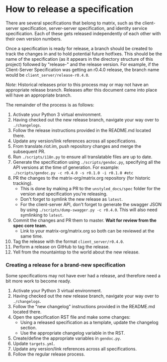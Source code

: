 # How to release a specification

There are several specifications that belong to matrix, such as the client-server
specification, server-server specification, and identity service specification. Each
of these gets released independently of each other with their own version numbers.

Once a specification is ready for release, a branch should be created to track the
changes in and to hold potential future hotfixes. This should be the name of the
specification (as it appears in the directory structure of this project) followed
by "release-" and the release version. For example, if the Client-Server Specification
was getting an r0.4.0 release, the branch name would be `client_server/release-r0.4.0`.

*Note*: Historical releases prior to this process may or may not have an appropriate
release branch. Releases after this document came into place will have an appropriate
branch.

The remainder of the process is as follows:
1. Activate your Python 3 virtual environment.
1. Having checked out the new release branch, navigate your way over to `./changelogs`.
1. Follow the release instructions provided in the README.md located there.
1. Update any version/link references across all specifications.
1. From translate.riot.im, push repository changes and merge the subsequent PR.
1. Run `./scripts/i18n.py` to ensure all translatable files are up to date.
1. Generate the specification using `./scripts/gendoc.py`, specifying all the
   API versions at the time of generation. For example: `./scripts/gendoc.py -c r0.4.0 -s r0.1.0 -i r0.1.0 #etc`
1. PR the changes to the matrix-org/matrix.org repository (for historic tracking).
   * This is done by making a PR to the `unstyled_docs/spec` folder for the version and
     specification you're releasing.
   * Don't forget to symlink the new release as `latest`.
   * For the client-server API, don't forget to generate the swagger JSON by using
     `./scripts/dump-swagger.py -c r0.4.0`. This will also need symlinking to `latest`.
1. Commit the changes and PR them to master. **Wait for review from the spec core team.**
   * Link to your matrix-org/matrix.org so both can be reviewed at the same time.
1. Tag the release with the format `client_server/r0.4.0`.
1. Perform a release on GitHub to tag the release.
1. Yell from the mountaintop to the world about the new release.

### Creating a release for a brand-new specification

Some specifications may not have ever had a release, and therefore need a bit more work
to become ready.

1. Activate your Python 3 virtual environment.
1. Having checked out the new release branch, navigate your way over to `./changelogs`.
1. Follow the "new changelog" instructions provided in the README.md located there.
1. Open the specification RST file and make some changes:
   * Using a released specification as a template, update the changelog section.
   * Use the appropriate changelog variable in the RST.
1. Create/define the appropriate variables in `gendoc.py`.
1. Update `targets.yml`.
1. Update any version/link references across all specifications.
1. Follow the regular release process.
